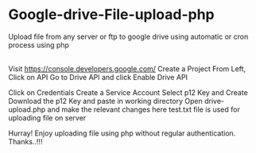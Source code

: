 # Google-drive-File-upload-php
Upload file from any server or ftp to google drive using automatic or cron process using php<br><br>

Visit https://console.developers.google.com/
Create a Project
From Left, Click on API
Go to Drive API and click Enable Drive API

Click on Credentials
Create a Service Account
Select p12 Key and Create
Download the p12 Key and paste in working directory
Open drive-upload.php and make the relevant changes
here test.txt file is used for uploading file on server

Hurray! Enjoy uploading file using php without regular authentication.
Thanks..!!!